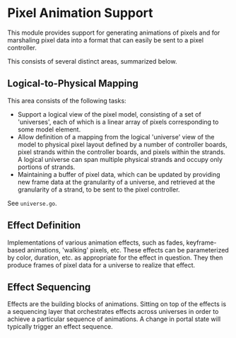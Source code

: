# Pixel Animation Support

This module provides support for generating animations of pixels and for
marshaling pixel data into a format that can easily be sent to a pixel
controller.

This consists of several distinct areas, summarized below.

## Logical-to-Physical Mapping

This area consists of the following tasks:

* Support a logical view of the pixel model, consisting of a set of 'universes',
  each of which is a linear array of pixels corresponding to some model element.
* Allow definition of a mapping from the logical 'universe' view of the model
  to physical pixel layout defined by a number of controller boards, pixel
  strands within the controller boards, and pixels within the strands. A logical
  universe can span multiple physical strands and occupy only portions of
  strands.
* Maintaining a buffer of pixel data, which can be updated by providing new
  frame data at the granularity of a universe, and retrieved at the granularity
  of a strand, to be sent to the pixel controller.

See `universe.go`.

## Effect Definition

Implementations of various animation effects, such as fades, keyframe-based
animations, 'walking' pixels, etc. These effects can be parameterized by color,
duration, etc. as appropriate for the effect in question. They then produce
frames of pixel data for a universe to realize that effect.

## Effect Sequencing

Effects are the building blocks of animations. Sitting on top of the effects
is a sequencing layer that orchestrates effects across universes in order to
achieve a particular sequence of animations. A change in portal state will
typically trigger an effect sequence.
